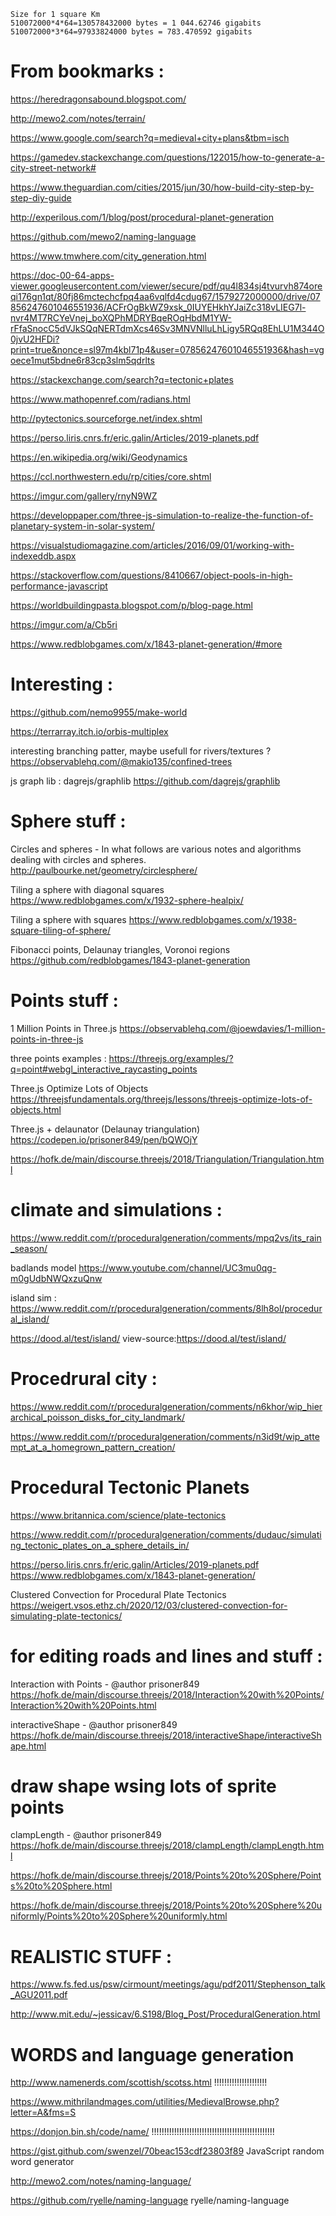     Size for 1 square Km
    510072000*4*64=130578432000 bytes = 1 044.62746 gigabits
    510072000*3*64=97933824000 bytes = 783.470592 gigabits


# From bookmarks :

https://heredragonsabound.blogspot.com/

http://mewo2.com/notes/terrain/

https://www.google.com/search?q=medieval+city+plans&tbm=isch

https://gamedev.stackexchange.com/questions/122015/how-to-generate-a-city-street-network#

https://www.theguardian.com/cities/2015/jun/30/how-build-city-step-by-step-diy-guide

http://experilous.com/1/blog/post/procedural-planet-generation

https://github.com/mewo2/naming-language

https://www.tmwhere.com/city_generation.html

https://doc-00-64-apps-viewer.googleusercontent.com/viewer/secure/pdf/qu4l834sj4tvurvh874oreqi176gn1qt/80fj86mctechcfpq4aa6vqlfd4cdug67/1579272000000/drive/07856247601046551936/ACFrOgBkWZ9xsk_0IUYEHkhYJaiZc318vLIEG7l-nvr4MT7RCYeVnej_boXQPhMDRYBqeROqHbdM1YW-rFfaSnocC5dVJkSQqNERTdmXcs46Sv3MNVNlluLhLigy5RQq8EhLU1M344O0jvU2HFDi?print=true&nonce=sl97m4kbl71p4&user=07856247601046551936&hash=vgoece1mut5bdne6r83cp3slm5qdrlts

https://stackexchange.com/search?q=tectonic+plates

https://www.mathopenref.com/radians.html

http://pytectonics.sourceforge.net/index.shtml

https://perso.liris.cnrs.fr/eric.galin/Articles/2019-planets.pdf

https://en.wikipedia.org/wiki/Geodynamics

https://ccl.northwestern.edu/rp/cities/core.shtml

https://imgur.com/gallery/rnyN9WZ

https://developpaper.com/three-js-simulation-to-realize-the-function-of-planetary-system-in-solar-system/

https://visualstudiomagazine.com/articles/2016/09/01/working-with-indexeddb.aspx

https://stackoverflow.com/questions/8410667/object-pools-in-high-performance-javascript

https://worldbuildingpasta.blogspot.com/p/blog-page.html

https://imgur.com/a/Cb5ri

https://www.redblobgames.com/x/1843-planet-generation/#more



# Interesting :

https://github.com/nemo9955/make-world

https://terrarray.itch.io/orbis-multiplex

interesting branching patter, maybe usefull for rivers/textures ?
https://observablehq.com/@makio135/confined-trees


js graph lib : dagrejs/graphlib
https://github.com/dagrejs/graphlib



# Sphere stuff :
Circles and spheres - In what follows are various notes and algorithms dealing with circles and spheres.
http://paulbourke.net/geometry/circlesphere/

Tiling a sphere with diagonal squares
https://www.redblobgames.com/x/1932-sphere-healpix/

Tiling a sphere with squares
https://www.redblobgames.com/x/1938-square-tiling-of-sphere/


Fibonacci points, Delaunay triangles, Voronoi regions
https://github.com/redblobgames/1843-planet-generation


# Points stuff :
1 Million Points in Three.js
https://observablehq.com/@joewdavies/1-million-points-in-three-js

three points examples :
https://threejs.org/examples/?q=point#webgl_interactive_raycasting_points

Three.js Optimize Lots of Objects
https://threejsfundamentals.org/threejs/lessons/threejs-optimize-lots-of-objects.html


Three.js + delaunator (Delaunay triangulation)
https://codepen.io/prisoner849/pen/bQWOjY

https://hofk.de/main/discourse.threejs/2018/Triangulation/Triangulation.html


# climate and simulations :
https://www.reddit.com/r/proceduralgeneration/comments/mpq2vs/its_rain_season/


badlands model
https://www.youtube.com/channel/UC3mu0qg-m0gUdbNWQxzuQnw


island sim :
https://www.reddit.com/r/proceduralgeneration/comments/8lh8ol/procedural_island/

https://dood.al/test/island/
view-source:https://dood.al/test/island/


# Procedrural city :
https://www.reddit.com/r/proceduralgeneration/comments/n6khor/wip_hierarchical_poisson_disks_for_city_landmark/

https://www.reddit.com/r/proceduralgeneration/comments/n3id9t/wip_attempt_at_a_homegrown_pattern_creation/


# Procedural Tectonic Planets
https://www.britannica.com/science/plate-tectonics

https://www.reddit.com/r/proceduralgeneration/comments/dudauc/simulating_tectonic_plates_on_a_sphere_details_in/


https://perso.liris.cnrs.fr/eric.galin/Articles/2019-planets.pdf
https://www.redblobgames.com/x/1843-planet-generation/


Clustered Convection for Procedural Plate Tectonics
https://weigert.vsos.ethz.ch/2020/12/03/clustered-convection-for-simulating-plate-tectonics/



# for editing roads and lines and stuff :
Interaction with Points - @author prisoner849
https://hofk.de/main/discourse.threejs/2018/Interaction%20with%20Points/Interaction%20with%20Points.html

interactiveShape - @author prisoner849
https://hofk.de/main/discourse.threejs/2018/interactiveShape/interactiveShape.html


# draw shape wsing lots of sprite points
clampLength - @author prisoner849
https://hofk.de/main/discourse.threejs/2018/clampLength/clampLength.html


https://hofk.de/main/discourse.threejs/2018/Points%20to%20Sphere/Points%20to%20Sphere.html

https://hofk.de/main/discourse.threejs/2018/Points%20to%20Sphere%20uniformly/Points%20to%20Sphere%20uniformly.html


# REALISTIC STUFF  :

https://www.fs.fed.us/psw/cirmount/meetings/agu/pdf2011/Stephenson_talk_AGU2011.pdf

http://www.mit.edu/~jessicav/6.S198/Blog_Post/ProceduralGeneration.html


# WORDS and language generation

http://www.namenerds.com/scottish/scotss.html !!!!!!!!!!!!!!!!!!!!!

https://www.mithrilandmages.com/utilities/MedievalBrowse.php?letter=A&fms=S

https://donjon.bin.sh/code/name/ !!!!!!!!!!!!!!!!!!!!!!!!!!!!!!!!!!!!!!!!!!!!!!!!!

https://gist.github.com/swenzel/70beac153cdf23803f89 JavaScript random word generator

http://mewo2.com/notes/naming-language/

https://github.com/ryelle/naming-language ryelle/naming-language


